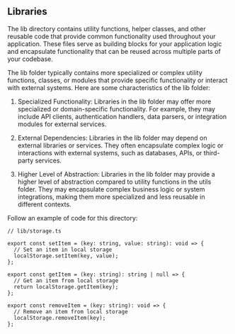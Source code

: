## Libraries

The lib directory contains utility functions, helper classes, and other reusable code that provide common functionality used throughout your application. These files serve as building blocks for your application logic and encapsulate functionality that can be reused across multiple parts of your codebase.

The lib folder typically contains more specialized or complex utility functions, classes, or modules that provide specific functionality or interact with external systems. Here are some characteristics of the lib folder:

1. Specialized Functionality: Libraries in the lib folder may offer more specialized or domain-specific functionality. For example, they may include API clients, authentication handlers, data parsers, or integration modules for external services.

2. External Dependencies: Libraries in the lib folder may depend on external libraries or services. They often encapsulate complex logic or interactions with external systems, such as databases, APIs, or third-party services.

3. Higher Level of Abstraction: Libraries in the lib folder may provide a higher level of abstraction compared to utility functions in the utils folder. They may encapsulate complex business logic or system integrations, making them more specialized and less reusable in different contexts.

Follow an example of code for this directory:

```
// lib/storage.ts

export const setItem = (key: string, value: string): void => {
  // Set an item in local storage
  localStorage.setItem(key, value);
};

export const getItem = (key: string): string | null => {
  // Get an item from local storage
  return localStorage.getItem(key);
};

export const removeItem = (key: string): void => {
  // Remove an item from local storage
  localStorage.removeItem(key);
};
```

